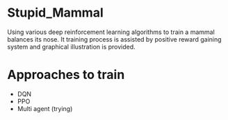 # Stupid_Mammal
Using various deep reinforcement learning algorithms to train a mammal balances its nose. It training process is assisted by positive reward gaining system and graphical illustration is provided.

# Approaches to train
- DQN
- PPO
- Multi agent (trying)
